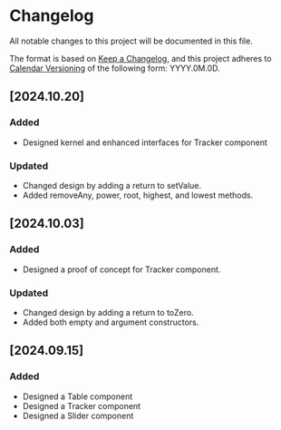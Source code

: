 # Changelog

All notable changes to this project will be documented in this file.

The format is based on [Keep a Changelog](https://keepachangelog.com/en/1.1.0/),
and this project adheres to [Calendar Versioning](https://calver.org/) of
the following form: YYYY.0M.0D.

## [2024.10.20]

### Added

- Designed kernel and enhanced interfaces for Tracker component

### Updated

- Changed design by adding a return to setValue.
- Added removeAny, power, root, highest, and lowest methods.

## [2024.10.03]

### Added

- Designed a proof of concept for Tracker component.

### Updated

- Changed design by adding a return to toZero.
- Added both empty and argument constructors.

## [2024.09.15]

### Added

- Designed a Table component
- Designed a Tracker component
- Designed a Slider component
